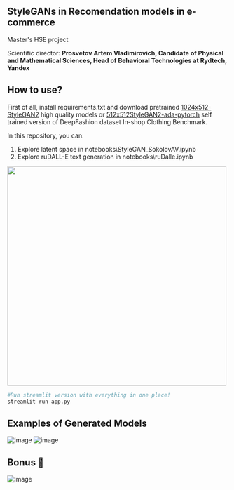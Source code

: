 ## StyleGANs in Recomendation models in e-commerce
Master's HSE project

Scientific director: **Prosvetov Artem Vladimirovich, 
Candidate of Physical and Mathematical Sciences, Head of Behavioral Technologies at Rydtech, Yandex**

## How to use?

First of all, install requirements.txt and download pretrained [1024x512-StyleGAN2](https://drive.google.com/file/d/1oUliPTEDW_gcO_EReoaP5TBuVubguYXN/view?usp=sharing) high quality models or [512x512StyleGAN2-ada-pytorch](https://drive.google.com/file/d/1diKmPBRwvFirBBOxc2HFqQLRQiNHiTOR/view?usp=sharing) self trained version of DeepFashion dataset In-shop Clothing Benchmark.

In this repository, you can:
1. Explore latent space in notebooks\StyleGAN_SokolovAV.ipynb
2. Explore ruDALL-E text generation in notebooks\ruDalle.ipynb

<img src="https://media.giphy.com/media/CHyxN9bNkMc3S/giphy.gif" width="500" class='left'>

```.bash
#Run streamlit version with everything in one place!
streamlit run app.py 
```
## Examples of Generated Models
![image](https://user-images.githubusercontent.com/59219077/230595156-404796bd-1bc7-4f4b-8390-fb8404b3b0b5.png)
![image](https://user-images.githubusercontent.com/59219077/230595223-e649e972-4865-4402-971a-3090a829ea72.png)

## Bonus 🤖
![image](https://user-images.githubusercontent.com/59219077/230595254-31066945-7b65-41b0-a0c7-ec9e4b830f2f.png)

